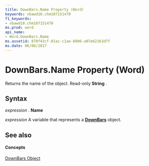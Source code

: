 ```yaml
---
title: DownBars.Name Property (Word)
keywords: vbawd10.chm107151470
f1_keywords:
- vbawd10.chm107151470
ms.prod: word
api_name:
- Word.DownBars.Name
ms.assetid: 870f43cf-81ac-c1ae-6006-a07e62163d7f
ms.date: 06/08/2017
---
```



# DownBars.Name Property (Word)

Returns the name of the object. Read-only  **String** .


## Syntax

 _expression_ . **Name**

 _expression_ A variable that represents a **[DownBars](Word.DownBars.md)** object.


## See also


#### Concepts


[DownBars Object](Word.DownBars.md)

